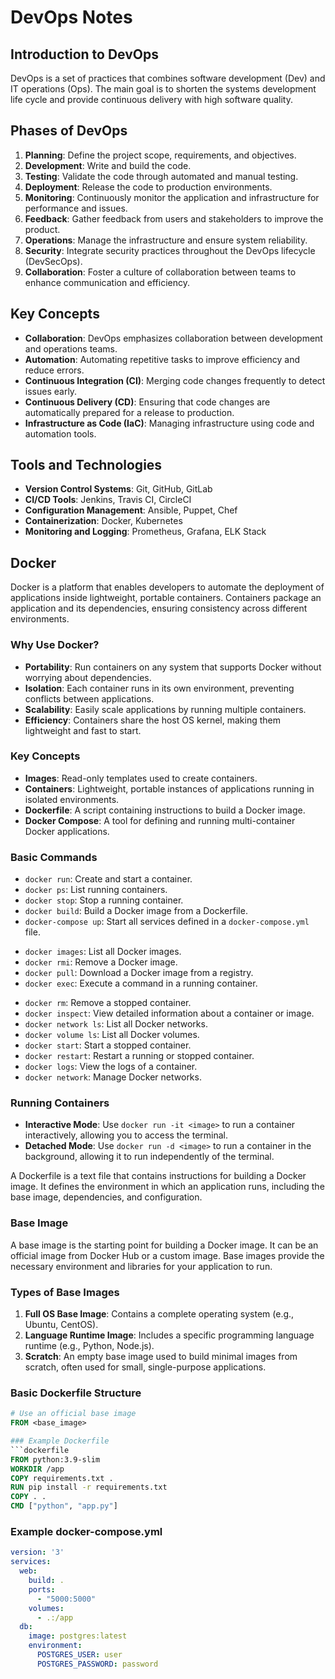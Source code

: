 <!-- This is palce where i'll start making notes about the notes of DEvops from scratch for beginner -->
# DevOps Notes
## Introduction to DevOps
DevOps is a set of practices that combines software development (Dev) and IT operations (Ops). The main goal is to shorten the systems development life cycle and provide continuous delivery with high software quality.

<!-- 9 phases of Devops -->
## Phases of DevOps
1. **Planning**: Define the project scope, requirements, and objectives.
2. **Development**: Write and build the code.
3. **Testing**: Validate the code through automated and manual testing.
4. **Deployment**: Release the code to production environments.
5. **Monitoring**: Continuously monitor the application and infrastructure for performance and issues.
6. **Feedback**: Gather feedback from users and stakeholders to improve the product.
7. **Operations**: Manage the infrastructure and ensure system reliability.
8. **Security**: Integrate security practices throughout the DevOps lifecycle (DevSecOps).
9. **Collaboration**: Foster a culture of collaboration between teams to enhance communication and efficiency.

## Key Concepts
- **Collaboration**: DevOps emphasizes collaboration between development and operations teams.
- **Automation**: Automating repetitive tasks to improve efficiency and reduce errors.
- **Continuous Integration (CI)**: Merging code changes frequently to detect issues early.
- **Continuous Delivery (CD)**: Ensuring that code changes are automatically prepared for a release to production.
- **Infrastructure as Code (IaC)**: Managing infrastructure using code and automation tools.
## Tools and Technologies
- **Version Control Systems**: Git, GitHub, GitLab
- **CI/CD Tools**: Jenkins, Travis CI, CircleCI
- **Configuration Management**: Ansible, Puppet, Chef
- **Containerization**: Docker, Kubernetes
- **Monitoring and Logging**: Prometheus, Grafana, ELK Stack

<!-- starting with docker -->
## Docker
Docker is a platform that enables developers to automate the deployment of applications inside lightweight, portable containers. Containers package an application and its dependencies, ensuring consistency across different environments.
<!-- need of docker -->
### Why Use Docker?
- **Portability**: Run containers on any system that supports Docker without worrying about dependencies.
- **Isolation**: Each container runs in its own environment, preventing conflicts between applications.
- **Scalability**: Easily scale applications by running multiple containers.
- **Efficiency**: Containers share the host OS kernel, making them lightweight and fast to start.


### Key Concepts
- **Images**: Read-only templates used to create containers.
- **Containers**: Lightweight, portable instances of applications running in isolated environments.
- **Dockerfile**: A script containing instructions to build a Docker image.
- **Docker Compose**: A tool for defining and running multi-container Docker applications.

### Basic Commands
- `docker run`: Create and start a container.
- `docker ps`: List running containers.
- `docker stop`: Stop a running container.
- `docker build`: Build a Docker image from a Dockerfile.
- `docker-compose up`: Start all services defined in a `docker-compose.yml` file.
<!-- more commands like images,history,delete,pull -->
- `docker images`: List all Docker images.
- `docker rmi`: Remove a Docker image.
- `docker pull`: Download a Docker image from a registry.
- `docker exec`: Execute a command in a running container.
<!-- more commands related to the docker  container start stop restart with container ID-->
- `docker rm`: Remove a stopped container.
- `docker inspect`: View detailed information about a container or image.
- `docker network ls`: List all Docker networks.
- `docker volume ls`: List all Docker volumes.
- `docker start`: Start a stopped container.
- `docker restart`: Restart a running or stopped container.
- `docker logs`: View the logs of a container.
- `docker network`: Manage Docker networks.
<!-- what is inractive and terminal and detached mode in docker -->
### Running Containers
- **Interactive Mode**: Use `docker run -it <image>` to run a container interactively, allowing you to access the terminal.
- **Detached Mode**: Use `docker run -d <image>` to run a container in the background, allowing it to run independently of the terminal.

<!-- what is dockerfile -->
A Dockerfile is a text file that contains instructions for building a Docker image. It defines the environment in which an application runs, including the base image, dependencies, and configuration.
<!-- what is base imagee -->
### Base Image
A base image is the starting point for building a Docker image. It can be an official image
from Docker Hub or a custom image. Base images provide the necessary environment and libraries for your application to run.
<!-- type of base image(Full os base iamge, language runntime image and scratch empty) -->
### Types of Base Images
1. **Full OS Base Image**: Contains a complete operating system (e.g., Ubuntu, CentOS).
2. **Language Runtime Image**: Includes a specific programming language runtime (e.g., Python, Node.js).
3. **Scratch**: An empty base image used to build minimal images from scratch, often used for small, single-purpose applications.

### Basic Dockerfile Structure
```dockerfile
# Use an official base image
FROM <base_image>

### Example Dockerfile
```dockerfile
FROM python:3.9-slim
WORKDIR /app
COPY requirements.txt .
RUN pip install -r requirements.txt
COPY . .
CMD ["python", "app.py"]
```
### Example docker-compose.yml
```yaml
version: '3'
services:
  web:
    build: .
    ports:
      - "5000:5000"
    volumes:
      - .:/app
  db:
    image: postgres:latest
    environment:
      POSTGRES_USER: user
      POSTGRES_PASSWORD: password
```
